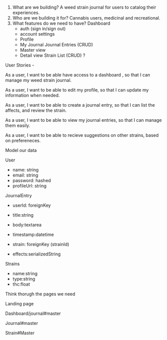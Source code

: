 1. What are we building?
   A weed strain journal for users to catalog their experiences.
2. Who are we building it for?
   Cannabis users, medicinal and recreational.
3. What features do we need to have?
   Dashboard
   - auth (sign in/sign out)
   - account settings
   - Profile
   - My Journal
   Journal Entries (CRUD)
   - Master view
   - Detail view
   Strain List (CRUD) ?

User Stories -

As a user, I want to be able have access to a dashboard , so that I can manage my weed strain journal.

As a user, I want to be able to edit my profile, so that I can update my information when needed. 

As a user, I want to be able to create a journal entry, so that I can list the affects, and review the strain. 

As a user, I want to be able to view my journal entries, so that I can manage them easily.

As a user, I want to be able to recieve suggestions on other strains, based on prefereneces.

Model our data

User

- name: string
- email: string
- password: hashed
- profileUrl: string

JournalEntry

- userId: foreignKey

- title:string
- body:textarea
- timestamp:datetime
- strain: foreignKey (strainId)
- effects:serializedString

Strains

- name:string
- type:string
- thc:float

Think thorugh the pages we need

Landing page

Dashboard/journal#master

Journal#master

Strain#Master
